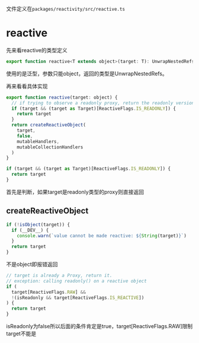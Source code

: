 文件定义在`packages/reactivity/src/reactive.ts`

# reactive

先来看reactive的类型定义

```js
export function reactive<T extends object>(target: T): UnwrapNestedRefs<T>
```

使用的是泛型，参数只能object，返回的类型是UnwrapNestedRefs。

再来看看具体实现

```js
export function reactive(target: object) {
  // if trying to observe a readonly proxy, return the readonly version.
  if (target && (target as Target)[ReactiveFlags.IS_READONLY]) {
    return target
  }
  return createReactiveObject(
    target,
    false,
    mutableHandlers,
    mutableCollectionHandlers
  )
}
```

```js
if (target && (target as Target)[ReactiveFlags.IS_READONLY]) {
  return target
}
```

首先是判断，如果target是readonly类型的proxy则直接返回

## createReactiveObject

```js
if (!isObject(target)) {
  if (__DEV__) {
    console.warn(`value cannot be made reactive: ${String(target)}`)
  }
  return target
}
```

不是object即报错返回

```js
// target is already a Proxy, return it.
// exception: calling readonly() on a reactive object
if (
  target[ReactiveFlags.RAW] &&
  !(isReadonly && target[ReactiveFlags.IS_REACTIVE])
) {
  return target
}
```

isReadonly为false所以后面的条件肯定是true，target[ReactiveFlags.RAW]限制target不能是

